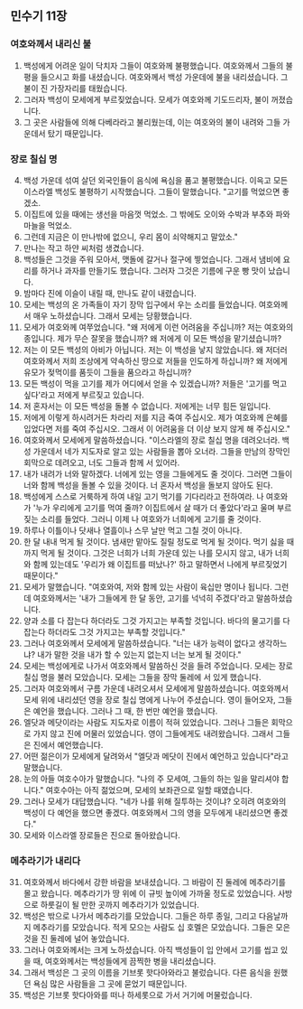 ## 민수기 11장

### 여호와께서 내리신 불
1. 백성에게 어려운 일이 닥치자 그들이 여호와께 불평했습니다. 여호와께서 그들의 불평을 들으시고 화를 내셨습니다. 여호와께서 백성 가운데에 불을 내리셨습니다. 그 불이 진 가장자리를 태웠습니다.
2. 그러자 백성이 모세에게 부르짖었습니다. 모세가 여호와께 기도드리자, 불이 꺼졌습니다.
3. 그 곳은 사람들에 의해 다베라라고 불리웠는데, 이는 여호와의 불이 내려와 그들 가운데서 탔기 때문입니다.
### 장로 칠십 명
4. 백성 가운데 섞여 살던 외국인들이 음식에 욕심을 품고 불평했습니다. 이윽고 모든 이스라엘 백성도 불평하기 시작했습니다. 그들이 말했습니다. "고기를 먹었으면 좋겠소.
5. 이집트에 있을 때에는 생선을 마음껏 먹었소. 그 밖에도 오이와 수박과 부추와 파와 마늘을 먹었소.
6. 그런데 지금은 이 만나밖에 없으니, 우리 몸이 쇠약해지고 말았소."
7. 만나는 작고 하얀 씨처럼 생겼습니다.
8. 백성들은 그것을 주워 모아서, 맷돌에 갈거나 절구에 찧었습니다. 그래서 냄비에 요리를 하거나 과자를 만들기도 했습니다. 그러자 그것은 기름에 구운 빵 맛이 났습니다.
9. 밤마다 진에 이슬이 내릴 때, 만나도 같이 내렸습니다.
10. 모세는 백성의 온 가족들이 자기 장막 입구에서 우는 소리를 들었습니다. 여호와께서 매우 노하셨습니다. 그래서 모세는 당황했습니다.
11. 모세가 여호와께 여쭈었습니다. "왜 저에게 이런 어려움을 주십니까? 저는 여호와의 종입니다. 제가 무슨 잘못을 했습니까? 왜 저에게 이 모든 백성을 맡기셨습니까?
12. 저는 이 모든 백성의 아비가 아닙니다. 저는 이 백성을 낳지 않았습니다. 왜 저더러 여호와께서 저희 조상에게 약속하신 땅으로 저들을 인도하게 하십니까? 왜 저에게 유모가 젖먹이를 품듯이 그들을 품으라고 하십니까?
13. 모든 백성이 먹을 고기를 제가 어디에서 얻을 수 있겠습니까? 저들은 '고기를 먹고 싶다'라고 저에게 부르짖고 있습니다.
14. 저 혼자서는 이 모든 백성을 돌볼 수 없습니다. 저에게는 너무 힘든 일입니다.
15. 저에게 이렇게 하시려거든 차라리 저를 지금 죽여 주십시오. 제가 여호와께 은혜를 입었다면 저를 죽여 주십시오. 그래서 이 어려움을 더 이상 보지 않게 해 주십시오."
16. 여호와께서 모세에게 말씀하셨습니다. "이스라엘의 장로 칠십 명을 데려오너라. 백성 가운데서 네가 지도자로 알고 있는 사람들을 뽑아 오너라. 그들을 만남의 장막인 회막으로 데려오고, 너도 그들과 함께 서 있어라.
17. 내가 내려가 너와 말하겠다. 너에게 있는 영을 그들에게도 줄 것이다. 그러면 그들이 너와 함께 백성을 돌볼 수 있을 것이다. 너 혼자서 백성을 돌보지 않아도 된다.
18. 백성에게 스스로 거룩하게 하여 내일 고기 먹기를 기다리라고 전하여라. 나 여호와가 '누가 우리에게 고기를 먹여 줄까? 이집트에서 살 때가 더 좋았다'라고 울며 부르짖는 소리를 들었다. 그러니 이제 나 여호와가 너희에게 고기를 줄 것이다.
19. 하루나 이틀이나 닷새나 열흘이나 스무 날만 먹고 그칠 것이 아니다.
20. 한 달 내내 먹게 될 것이다. 냄새만 맡아도 질릴 정도로 먹게 될 것이다. 먹기 싫을 때까지 먹게 될 것이다. 그것은 너희가 너희 가운데 있는 나를 모시지 않고, 내가 너희와 함께 있는데도 '우리가 왜 이집트를 떠났나?' 하고 말하면서 나에게 부르짖었기 때문이다."
21. 모세가 말했습니다. "여호와여, 저와 함께 있는 사람이 육십만 명이나 됩니다. 그런데 여호와께서는 '내가 그들에게 한 달 동안, 고기를 넉넉히 주겠다'라고 말씀하셨습니다.
22. 양과 소를 다 잡는다 하더라도 그것 가지고는 부족할 것입니다. 바다의 물고기를 다 잡는다 하더라도 그것 가지고는 부족할 것입니다."
23. 그러나 여호와께서 모세에게 말씀하셨습니다. "너는 내가 능력이 없다고 생각하느냐? 내가 말한 것을 내가 할 수 있는지 없는지 너는 보게 될 것이다."
24. 모세는 백성에게로 나가서 여호와께서 말씀하신 것을 들려 주었습니다. 모세는 장로 칠십 명을 불러 모았습니다. 모세는 그들을 장막 둘레에 서 있게 했습니다.
25. 그러자 여호와께서 구름 가운데 내려오셔서 모세에게 말씀하셨습니다. 여호와께서 모세 위에 내리셨던 영을 장로 칠십 명에게 나누어 주셨습니다. 영이 들어오자, 그들은 예언을 했습니다. 그러나 그 때, 한 번만 예언을 했습니다.
26. 엘닷과 메닷이라는 사람도 지도자로 이름이 적혀 있었습니다. 그러나 그들은 회막으로 가지 않고 진에 머물러 있었습니다. 영이 그들에게도 내려왔습니다. 그래서 그들은 진에서 예언했습니다.
27. 어떤 젊은이가 모세에게 달려와서 "엘닷과 메닷이 진에서 예언하고 있습니다"라고 말했습니다.
28. 눈의 아들 여호수아가 말했습니다. "나의 주 모세여, 그들의 하는 일을 말리셔야 합니다." 여호수아는 아직 젊었으며, 모세의 보좌관으로 일할 때였습니다.
29. 그러나 모세가 대답했습니다. "네가 나를 위해 질투하는 것이냐? 오히려 여호와의 백성이 다 예언을 했으면 좋겠다. 여호와께서 그의 영을 모두에게 내리셨으면 좋겠다."
30. 모세와 이스라엘 장로들은 진으로 돌아왔습니다.
### 메추라기가 내리다
31. 여호와께서 바다에서 강한 바람을 보내셨습니다. 그 바람이 진 둘레에 메추라기를 몰고 왔습니다. 메추라기가 땅 위에 이 규빗 높이에 가까울 정도로 있었습니다. 사방으로 하룻길이 될 만한 곳까지 메추라기가 있었습니다.
32. 백성은 밖으로 나가서 메추라기를 모았습니다. 그들은 하루 종일, 그리고 다음날까지 메추라기를 모았습니다. 적게 모으는 사람도 십 호멜은 모았습니다. 그들은 모은 것을 진 둘레에 널어 놓았습니다.
33. 그러나 여호와께서는 크게 노하셨습니다. 아직 백성들이 입 안에서 고기를 씹고 있을 때, 여호와께서는 백성들에게 끔찍한 병을 내리셨습니다.
34. 그래서 백성은 그 곳의 이름을 기브롯 핫다아와라고 불렀습니다. 다른 음식을 원했던 욕심 많은 사람들을 그 곳에 묻었기 때문입니다.
35. 백성은 기브롯 핫다아와를 떠나 하세롯으로 가서 거기에 머물렀습니다.